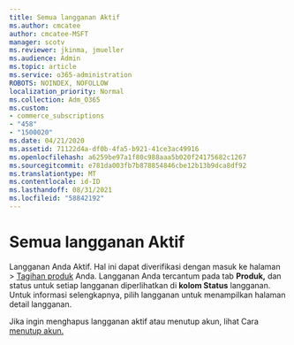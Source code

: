 ```yaml
---
title: Semua langganan Aktif
ms.author: cmcatee
author: cmcatee-MSFT
manager: scotv
ms.reviewer: jkinma, jmueller
ms.audience: Admin
ms.topic: article
ms.service: o365-administration
ROBOTS: NOINDEX, NOFOLLOW
localization_priority: Normal
ms.collection: Adm_O365
ms.custom:
- commerce_subscriptions
- "458"
- "1500020"
ms.date: 04/21/2020
ms.assetid: 71122d4a-df0b-4fa5-b921-41ce3ac49916
ms.openlocfilehash: a6259be97a1f80c988aaa5b020f24175682c1267
ms.sourcegitcommit: e781da003fb7b878854846cbe12b13b9dca8df92
ms.translationtype: MT
ms.contentlocale: id-ID
ms.lasthandoff: 08/31/2021
ms.locfileid: "58842192"
---
```

# <a name="all-subscriptions-are-active"></a>Semua langganan Aktif

Langganan Anda Aktif. Hal ini dapat diverifikasi dengan  masuk ke halaman \> [Tagihan produk](https://go.microsoft.com/fwlink/p/?linkid=842054) Anda. Langganan Anda tercantum pada tab **Produk,** dan status untuk setiap langganan diperlihatkan di **kolom Status** langganan. Untuk informasi selengkapnya, pilih langganan untuk menampilkan halaman detail langganan.
  
Jika ingin menghapus langganan aktif atau menutup akun, lihat Cara [menutup akun.](https://docs.microsoft.com/microsoft-365/commerce/close-your-account?view=o365-worldwide)
